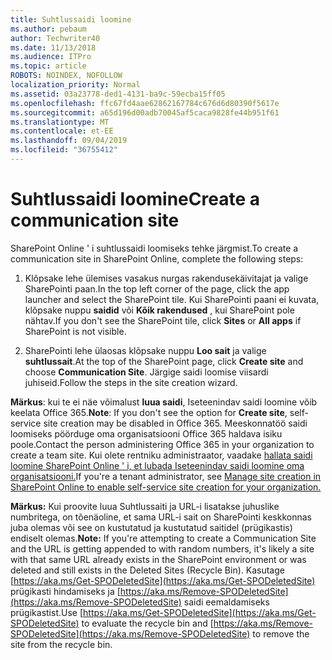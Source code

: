```yaml
---
title: Suhtlussaidi loomine
ms.author: pebaum
author: Techwriter40
ms.date: 11/13/2018
ms.audience: ITPro
ms.topic: article
ROBOTS: NOINDEX, NOFOLLOW
localization_priority: Normal
ms.assetid: 03a23778-ded1-4131-ba9c-59ecba15ff05
ms.openlocfilehash: ffc67fd4aae62862167784c676d6d80390f5617e
ms.sourcegitcommit: a65d196d00adb70045af5caca9828fe44b951f61
ms.translationtype: MT
ms.contentlocale: et-EE
ms.lasthandoff: 09/04/2019
ms.locfileid: "36755412"
---
```

# <a name="create-a-communication-site"></a><span data-ttu-id="0cc03-102">Suhtlussaidi loomine</span><span class="sxs-lookup"><span data-stu-id="0cc03-102">Create a communication site</span></span>

<span data-ttu-id="0cc03-103">SharePoint Online ' i suhtlussaidi loomiseks tehke järgmist.</span><span class="sxs-lookup"><span data-stu-id="0cc03-103">To create a communication site in SharePoint Online, complete the following steps:</span></span> 
  
1. <span data-ttu-id="0cc03-104">Klõpsake lehe ülemises vasakus nurgas rakendusekäivitajat ja valige SharePointi paan.</span><span class="sxs-lookup"><span data-stu-id="0cc03-104">In the top left corner of the page, click the app launcher and select the SharePoint tile.</span></span> <span data-ttu-id="0cc03-105">Kui SharePointi paani ei kuvata, klõpsake nuppu **saidid** või **Kõik rakendused** , kui SharePoint pole nähtav.</span><span class="sxs-lookup"><span data-stu-id="0cc03-105">If you don't see the SharePoint tile, click **Sites** or **All apps** if SharePoint is not visible.</span></span> 
    
2. <span data-ttu-id="0cc03-106">SharePointi lehe ülaosas klõpsake nuppu **Loo sait** ja valige **suhtlussait**.</span><span class="sxs-lookup"><span data-stu-id="0cc03-106">At the top of the SharePoint page, click **Create site** and choose **Communication Site**.</span></span> <span data-ttu-id="0cc03-107">Järgige saidi loomise viisardi juhiseid.</span><span class="sxs-lookup"><span data-stu-id="0cc03-107">Follow the steps in the site creation wizard.</span></span> 
    
 <span data-ttu-id="0cc03-108">**Märkus**: kui te ei näe võimalust **luua saidi**, Iseteenindav saidi loomine võib keelata Office 365.</span><span class="sxs-lookup"><span data-stu-id="0cc03-108">**Note**: If you don't see the option for **Create site**, self-service site creation may be disabled in Office 365.</span></span> <span data-ttu-id="0cc03-109">Meeskonnatöö saidi loomiseks pöörduge oma organisatsiooni Office 365 haldava isiku poole.</span><span class="sxs-lookup"><span data-stu-id="0cc03-109">Contact the person administering Office 365 in your organization to create a team site.</span></span> <span data-ttu-id="0cc03-110">Kui olete rentniku administraator, vaadake [hallata saidi loomine SharePoint Online ' i, et lubada Iseteenindav saidi loomine oma organisatsiooni.](https://go.microsoft.com/fwlink/?linkid=2018780)</span><span class="sxs-lookup"><span data-stu-id="0cc03-110">If you're a tenant administrator, see [Manage site creation in SharePoint Online to enable self-service site creation for your organization.](https://go.microsoft.com/fwlink/?linkid=2018780)</span></span>
  
 <span data-ttu-id="0cc03-111">**Märkus:** Kui proovite luua Suhtlussaiti ja URL-i lisatakse juhuslike numbritega, on tõenäoline, et sama URL-i sait on SharePointi keskkonnas juba olemas või see on kustutatud ja kustutatud saitidel (prügikastis) endiselt olemas.</span><span class="sxs-lookup"><span data-stu-id="0cc03-111">**Note:** If you're attempting to create a Communication Site and the URL is getting appended to with random numbers, it's likely a site with that same URL already exists in the SharePoint environment or was deleted and still exists in the Deleted Sites (Recycle Bin).</span></span> <span data-ttu-id="0cc03-112">Kasutage [https://aka.ms/Get-SPODeletedSite](https://aka.ms/Get-SPODeletedSite) prügikasti hindamiseks ja [https://aka.ms/Remove-SPODeletedSite](https://aka.ms/Remove-SPODeletedSite) saidi eemaldamiseks prügikastist.</span><span class="sxs-lookup"><span data-stu-id="0cc03-112">Use [https://aka.ms/Get-SPODeletedSite](https://aka.ms/Get-SPODeletedSite) to evaluate the recycle bin and [https://aka.ms/Remove-SPODeletedSite](https://aka.ms/Remove-SPODeletedSite) to remove the site from the recycle bin.</span></span> 
  

